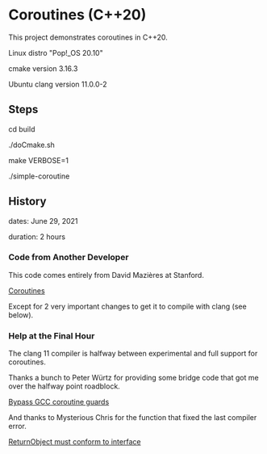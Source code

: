 # Coroutines (C++20)

This project demonstrates coroutines in C++20.

Linux distro "Pop!_OS 20.10"

cmake version 3.16.3

Ubuntu clang version 11.0.0-2

## Steps

cd build

./doCmake.sh

make VERBOSE=1

./simple-coroutine

## History

dates: June 29, 2021

duration: 2 hours

### Code from Another Developer

This code comes entirely from David Mazières at Stanford.

[Coroutines](https://www.scs.stanford.edu/~dm/blog/c++-coroutines.html)

Except for 2 very important changes to get it to compile with clang (see below).

### Help at the Final Hour

The clang 11 compiler is halfway between experimental and full support for coroutines.

Thanks a bunch to Peter Würtz for providing some bridge code that got me over the halfway point roadblock.

[Bypass GCC coroutine guards](https://bugreports.qt.io/browse/QTCREATORBUG-24634?gerritReviewStatus=Open)

And thanks to Mysterious Chris for the function that fixed the last compiler error.

[ReturnObject must conform to interface](https://stackoverflow.com/questions/67306337/a-coroutines-promise-must-declare-either-return-value-or-return-void-erro)





